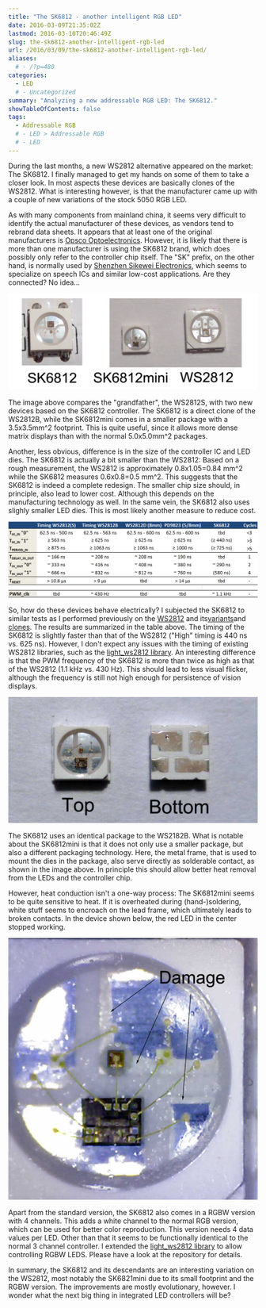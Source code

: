 ```yaml
---
title: "The SK6812 - another intelligent RGB LED"
date: 2016-03-09T21:35:02Z
lastmod: 2016-03-10T20:46:49Z
slug: the-sk6812-another-intelligent-rgb-led
url: /2016/03/09/the-sk6812-another-intelligent-rgb-led/
aliases:
  # - /?p=480
categories:
  - LED
  # - Uncategorized
summary: "Analyzing a new addressable RGB LED: The SK6812."
showTableOfContents: false
tags:
  - Addressable RGB
  # - LED > Addressable RGB
  # - LED
---
```


During the last months, a new WS2812 alternative appeared on the market: The SK6812. I finally managed to get my hands on some of them to take a closer look. In most aspects these devices are basically clones of the WS2812. What is interesting however, is that the manufacturer came up with a couple of new variations of the stock 5050 RGB LED.

As with many components from mainland china, it seems very difficult to identify the actual manufacturer of these devices, as vendors tend to rebrand data sheets. It appears that at least one of the original manufacturers is [Opsco Optoelectronics](http://www.opscoled.com/). However, it is likely that there is more than one manufacturer is using the SK6812 brand, which does possibly only refer to the controller chip itself. The "SK" prefix, on the other hand, is normally used by [Shenzhen Sikewei Electronics](http://www.sikewei.com/), which seems to specialize on speech ICs and similar low-cost applications. Are they connected? No idea...

![sk6812](sk6812.jpg)

The image above compares the "grandfather", the WS2812S, with two new devices based on the SK6812 controller. The SK6812 is a direct clone of the WS2812B, while the SK6812mini comes in a smaller package with a 3.5x3.5mm^2 footprint. This is quite useful, since it allows more dense matrix displays than with the normal 5.0x5.0mm^2 packages.

Another, less obvious, difference is in the size of the controller IC and LED dies. The SK6812 is actually a bit smaller than the WS2812: Based on a rough measurement, the WS2812 is approximately 0.8x1.05=0.84 mm^2 while the SK6812 measures 0.6x0.8=0.5 mm^2. This suggests that the SK6812 is indeed a complete redesign. The smaller chip size should, in principle, also lead to lower cost. Although this depends on the manufacturing technology as well. In the same vein, the SK6812 also uses slighly smaller LED dies. This is most likely another measure to reduce cost.

![table](table.png)

So, how do these devices behave electrically? I subjected the SK6812 to similar tests as I performed previously on the [WS2812](https://cpldcpu.wordpress.com/2014/01/14/light_ws2812-library-v2-0-part-i-understanding-the-ws2812/) and its[variants](/2014/02/18/new-member-of-the-ws2812-family/)and [clones](https://cpldcpu.wordpress.com/2014/06/16/timing-of-ws2812-clones-pd9823/). The results are summarized in the table above. The timing of the SK6812 is slightly faster than that of the WS2812 ("High" timing is 440 ns vs. 625 ns). However, I don't expect any issues with the timing of existing WS2812 libraries, such as the [light_ws2812 library](https://github.com/cpldcpu/light_ws2812). An interesting difference is that the PWM frequency of the SK6812 is more than twice as high as that of the WS2812 (1.1 kHz vs. 430 Hz). This should lead to less visual flicker, although the frequency is still not high enough for persistence of vision displays.

![sk6812mini](sk6812mini.jpg)

The SK6812 uses an identical package to the WS2182B. What is notable about the SK6812mini is that it does not only use a smaller package, but also a different packaging technology. Here, the metal frame, that is used to mount the dies in the package, also serve directly as solderable contact, as shown in the image above. In principle this should allow better heat removal from the LEDs and the controller chip.

However, heat conduction isn't a one-way process: The SK6812mini seems to be quite sensitive to heat. If it is overheated during (hand-)soldering, white stuff seems to encroach on the lead frame, which ultimately leads to broken contacts. In the device shown below, the red LED in the center stopped working.

![sk6812mini_damaged](sk6812mini_damaged.jpg)

Apart from the standard version, the SK6812 also comes in a RGBW version with 4 channels. This adds a white channel to the normal RGB version, which can be used for better color reproduction. This version needs 4 data values per LED. Other than that it seems to be functionally identical to the normal 3 channel controller. I extended the [light_ws2812 library](https://github.com/cpldcpu/light_ws2812) to allow controlling RGBW LEDS. Please have a look at the repository for details.

In summary, the SK6812 and its descendants are an interesting variation on the WS2812, most notably the SK6821mini due to its small footprint  and the RGBW version. The improvements are mostly evolutionary, however. I wonder what the next big thing in integrated LED controllers will be?
